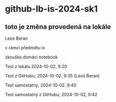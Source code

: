 # github-lb-is-2024-sk1

## toto je změna provedená na lokále

Leos Beran

v rámci předmětu is

zkouška domácí notebook

Test z lokálu 2024-10-02, 9:20

Test z GitHubu; 2024-10-02, 9:35 (Leoš Beran)

Test samostatný; 2024-10-02. 9:40

Test samostatný z GitHubu; 2024-10-02, 9:42
